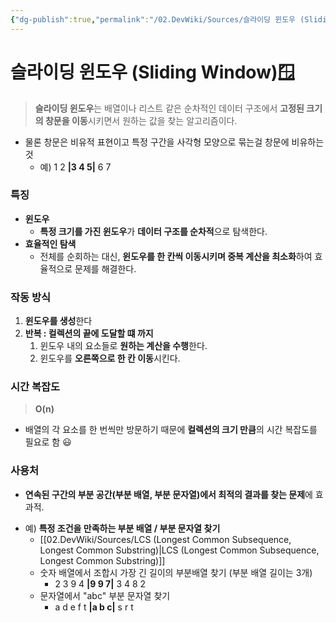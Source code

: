 ```yaml
---
{"dg-publish":true,"permalink":"/02.DevWiki/Sources/슬라이딩 윈도우 (Sliding Window)/"}
---
```


# 슬라이딩 윈도우 (Sliding Window)🪟

> **슬라이딩 윈도우**는 배열이나 리스트 같은 순차적인 데이터 구조에서 **고정된 크기의 창문을 이동**시키면서 원하는 값을 찾는 알고리즘이다. 

* 물론 창문은 비유적 표현이고 특정 구간을 사각형 모양으로 묶는걸 창문에 비유하는것
    * 예) 1 2 **|3 4 5\|** 6 7

### 특징
- **윈도우**
    - **특정 크기를 가진 윈도우**가 **데이터 구조를 순차적**으로 탐색한다.
- **효율적인 탐색**
    - 전체를 순회하는 대신, **윈도우를 한 칸씩 이동시키며 중복 계산을 최소화**하여 효율적으로 문제를 해결한다.

### 작동 방식
1. **윈도우를 생성**한다
2. **반복 : 컬렉션의 끝에 도달할 떄 까지**
    1. 윈도우 내의 요소들로 **원하는 계산을 수행**한다.
    2. 윈도우를 **오른쪽으로 한 칸 이동**시킨다.

### 시간 복잡도
> **O(n)**

- 배열의 각 요소를 한 번씩만 방문하기 때문에 **컬렉션의 크기 만큼**의 시간 복잡도를 필요로 함 😃
### 사용처

* **연속된 구간의 부분 공간(부분 배열, 부분 문자열)에서 최적의 결과를 찾는 문제**에 효과적.
- 예) **특정 조건을 만족하는 부분 배열 / 부분 문자열 찾기**
    - [[02.DevWiki/Sources/LCS (Longest Common Subsequence, Longest Common Substring)\|LCS (Longest Common Subsequence, Longest Common Substring)]]
    - 숫자 배열에서 조합시 가장 긴 길이의 부분배열 찾기 (부분 배열 길이는 3개)
        - 2 3 9 4 **|9 9 7|** 3 4 8 2
    - 문자열에서 "abc" 부분 문자열 찾기
        - a d e f t **|a b c|** s r  t
